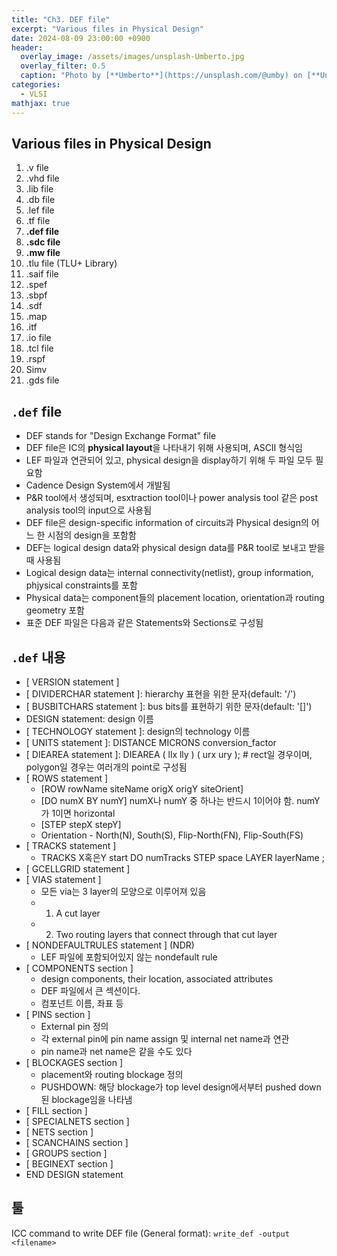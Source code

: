 ```yaml
---
title: "Ch3. DEF file"
excerpt: "Various files in Physical Design"
date: 2024-08-09 23:00:00 +0900
header:
  overlay_image: /assets/images/unsplash-Umberto.jpg
  overlay_filter: 0.5
  caption: "Photo by [**Umberto**](https://unsplash.com/@umby) on [**Unsplash**](https://unsplash.com/)"
categories:
  - VLSI
mathjax: true
---
```


## Various files in Physical Design

1. .v file
2. .vhd file
3. .lib file
4. .db file
5. .lef file
6. .tf file
7. **.def file**
8. **.sdc file**
9. **.mw file**
10. .tlu file (TLU+ Library)
11. .saif file
12. .spef
13. .sbpf
14. .sdf
15. .map
16. .itf
17. .io file
18. .tcl file
19. .rspf
20. Simv
21. .gds file

## `.def` file

- DEF stands for "Design Exchange Format" file
- DEF file은 IC의 **physical layout**을 나타내기 위해 사용되며, ASCII 형식임
- LEF 파일과 연관되어 있고, physical design을 display하기 위해 두 파일 모두 필요함
- Cadence Design System에서 개발됨
- P&R tool에서 생성되며, esxtraction tool이나 power analysis tool 같은 post analysis tool의 input으로 사용됨
- DEF file은 design-specific information of circuits과 Physical design의 어느 한 시점의 design을 포함함
- DEF는 logical design data와 physical design data를 P&R tool로 보내고 받을 때 사용됨
- Logical design data는 internal connectivity(netlist), group information, phjysical constraints를 포함
- Physical data는 component들의 placement location, orientation과 routing geometry 포함
- 표준 DEF 파일은 다음과 같은 Statements와 Sections로 구성됨

## `.def` 내용

- [ VERSION statement ]
- [ DIVIDERCHAR statement ]: hierarchy 표현을 위한 문자(default: '/')
- [ BUSBITCHARS statement ]: bus bits를 표현하기 위한 문자(default: '[]')
- DESIGN statement: design 이름
- [ TECHNOLOGY statement ]: design의 technology 이름
- [ UNITS statement ]: DISTANCE MICRONS conversion_factor
- [ DIEAREA statement ]: DIEAREA ( llx lly ) ( urx ury ); # rect일 경우이며, polygon일 경우는 여러개의 point로 구성됨
- [ ROWS statement ]
  - [ROW rowName siteName origX origY siteOrient]
  - [DO numX BY numY] numX나 numY 중 하나는 반드시 1이어야 함. numY가 1이면 horizontal
  - [STEP stepX stepY]
  - Orientation - North(N), South(S), Flip-North(FN), Flip-South(FS)
- [ TRACKS statement ]
  - TRACKS X혹은Y start DO numTracks STEP space LAYER layerName ;
- [ GCELLGRID statement ]
- [ VIAS statement ]
  - 모든 via는 3 layer의 모양으로 이루어져 있음
  - 1) A cut layer
  - 2) Two routing layers that connect through that cut layer
- [ NONDEFAULTRULES statement ] (NDR)
  - LEF 파일에 포함되어있지 않는 nondefault rule
- [ COMPONENTS section ]
  - design components, their location, associated attributes
  - DEF 파일에서 큰 섹션이다.
  - 컴포넌트 이름, 좌표 등
- [ PINS section ]
  - External pin 정의
  - 각 external pin에 pin name assign 및 internal net name과 연관
  - pin name과 net name은 같을 수도 있다
- [ BLOCKAGES section ]
  - placement와 routing blockage 정의
  - PUSHDOWN: 해당 blockage가 top level design에서부터 pushed down된 blockage임을 나타냄
- [ FILL section ]
- [ SPECIALNETS section ]
- [ NETS section ]
- [ SCANCHAINS section ]
- [ GROUPS section ]
- [ BEGINEXT section ]
- END DESIGN statement

## 툴

ICC command to write DEF file (General format): `write_def -output <filename>`